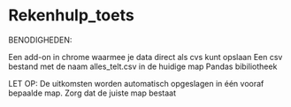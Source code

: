 # Rekenhulp_toets

BENODIGHEDEN:

Een add-on in chrome waarmee je data direct als cvs kunt opslaan
Een csv bestand met de naam alles_telt.csv in de huidige map
Pandas bibiliotheek

LET OP:
De uitkomsten worden automatisch opgeslagen in één vooraf bepaalde map. Zorg dat de juiste map bestaat

